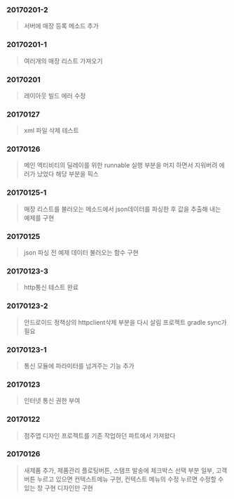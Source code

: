 ﻿### 20170201-2
>서버에 매장 등록 메소드 추가

### 20170201-1
>여러개의 매장 리스트 가져오기

### 20170201
>레이아웃 빌드 에러 수정

### 20170127
>xml 파일 삭제 테스트

### 20170126
>메인 엑티비티의 딜레이를 위한 runnable 실행 부분을 머지 하면서 지워버려 에러가 났었다
>해당 부분을 픽스

### 20170125-1
>매장 리스트를 불러오는 메소드에서 json데이터를 파싱한 후 값을 추출해 내는 예제를 구현

### 20170125
>json 파싱 전 예제 데이터 불러오는 함수 구현

### 20170123-3
>http통신 테스트 완료 

### 20170123-2
>안드로이드 정책상의 httpclient삭제 부분을 다시 살림
>프로젝트 gradle sync가 필요

### 20170123-1
>통신 모듈에 파라미터를 넘겨주는 기능 추가

### 20170123
>인터넷 통신 권한 부여

### 20170122
>점주앱 디자인 프로젝트를 기존 작업하던 파트에서 가져왔다

### 20170126
> 새제품 추가, 제품관리 플로팅버튼, 스탬프 발송에 체크박스 선택 부분 일부, 고객 버튼 누르고 있으면 컨텍스트메뉴 구현, 컨텍스트 메뉴의 수정 누르면 수정할 수 있는 창 구현
> 디자인만 구현
